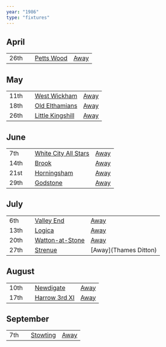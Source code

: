 ```yaml
---
year: "1986"
type: "fixtures"
---
```


## April

|  |  |  |  |
|:---|:---|:---|:---|
| 26th |  | [Petts Wood](/1986/petts-wood) | [Away](https://goo.gl/maps/GSxny1YCCc3PhEtD6) |

## May

|  |  |  |  |
|:---|:---|:---|:---|
| 11th |  | [West Wickham](/1986/west-wickham) | [Away](https://goo.gl/maps/R162C8s9yvefRe4L9) |
| 18th |  | [Old Elthamians](/1986/old-elthamians) | [Away](https://goo.gl/maps/FQbBNZQTFggEmhfv9) |
| 26th |  | [Little Kingshill](/1986/little-kingshill) | [Away](https://goo.gl/maps/JPwm5tfBfK6cjv9m6) |

## June

|  |  |  |  |
|:---|:---|:---|:---|
| 7th |  | [White City All Stars](/1986/white-city-all-stars) | [Away](https://goo.gl/maps/egz4qaWtCgyq7tRr6) |
| 14th |  | [Brook](/1986/brook) | [Away](https://goo.gl/maps/dQwigbDWBHfwzub68) |
| 21st |  | [Horningsham](/1986/horningsham) | [Away](https://goo.gl/maps/SNpXcsajYDXfjmff7) |
| 29th |  | [Godstone](/1986/godstone) | [Away](https://goo.gl/maps/i6DdpB1xs1iAaEMr5) |

## July

|  |  |  |  |
|:---|:---|:---|:---|
| 6th |  |  [Valley End](/1986/valley-end) | [Away](https://goo.gl/maps/nmiXsK8NVvZtpB1GA) |
| 13th |  | [Logica](/1986/logica) | [Away](https://goo.gl/maps/Fx66VqDovzYn2pBCA) |
| 20th |  | [Watton-at-Stone](/1986/watton-at-stone) | [Away](https://goo.gl/maps/JPBQawMsjLgYtVHk9) |
| 27th |  | [Strenue](/1986/strenue) | [Away](Thames Ditton) |

## August

|  |  |  |  |
|:---|:---|:---|:---|
| 10th |  | [Newdigate](/1986/newdigate) | [Away](https://goo.gl/maps/9uAr2nHj19CJDEjw6) |
| 17th |  | [Harrow 3rd XI](/1986/harrow-3rd-xi) | [Away](https://goo.gl/maps/qokc3D9YALzRB8xz6) |

## September

|  |  |  |  |
|:---|:---|:---|:---|
| 7th |  | [Stowting](/1986/stowting) | [Away](https://goo.gl/maps/3Br4woRQXRqh9Uje8) |